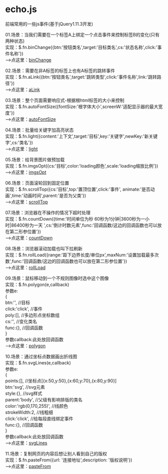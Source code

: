 # echo.js
前端常用的一些js事件(基于jQuery1.11.3开发)

01.场景：当我们需要在一个标签A上绑定一个点击事件来控制标签B的变化(只有两种状态)       
  实现：$.fn.binChange({btn:'按钮类名',target:'目标类名',cs:'状态名称',click:'事件名称'})   
  -->点这里：[binChange](http://htmlpreview.github.io/?https://github.com/MrRetro/Echo/blob/master/src/01.给按钮绑定事件.html)
     
02.场景：需要在非A标签的标签上也有A标签的跳转事件   
  实现：$.fn.aLink({btn:'按钮类名',target:'跳转类型',click:'事件名称',link:'跳转路径'})   
  -->点这里：[aLink](http://htmlpreview.github.io/?https://github.com/MrRetro/Echo/blob/master/src/02.单页非a标签需要有a标签跳转.html)
     
03.场景：整个页面需要响应式-根据根html标签的大小来控制   
  实现：$.fn.autoFontSize({fontSize:'根字体大小',screenW:'适配显示器的最大宽度'})   
  -->点这里：[autoFontSize](http://htmlpreview.github.io/?https://github.com/MrRetro/Echo/blob/master/src/03.小球随html字体大小而缩放.html)
     
04.场景：批量给关键字加高亮状态   
  实现：$.fn.light({content:'上下文',target:'目标',key:'关键字',newKey:'新关键字',cs:'类名'})   
  -->点这里：[light](http://htmlpreview.github.io/?https://github.com/MrRetro/Echo/blob/master/src/04.批量替换关键字.html)
     
05.场景：给背景图片做预加载   
  实现：$.fn.imgsOpt({cs:'目标',color:'loading颜色',scale:'loading缩放比例'})   
  -->点这里：[imgsOpt](http://htmlpreview.github.io/?https://github.com/MrRetro/Echo/blob/master/src/05.背景图片预先加载.html)
     
06.场景：页面滚轮回到固定位置  
	实现：$.fn.scrollTop({cs:'目标',top:'置顶位置',click:'事件',	animate:'是否动画',time:'动画时间',parent:'是否为父类'})    
  -->点这里：[scrollTop](http://htmlpreview.github.io/?https://github.com/MrRetro/Echo/blob/master/src/06.滚轮回到顶部.html)
     
07.场景：浏览器在不操作的情况下超时处理  
	实现：$.fn.countDown({time:'时间单位为秒  60秒为1分钟|3600秒为一小时|86400秒为一天 ',cs:'倒计时数元素',func:'回调函数/这边的回调函数也可以放在第二形参位置'})    
  -->点这里：[countDown](http://htmlpreview.github.io/?https://github.com/MrRetro/Echo/blob/master/src/07.倒计时关闭浏览器.html)
     
08.场景：浏览器滚动加载也叫下拉刷新  
	实现：$.fn.rollLoad({range:'距下边界长度/单位px',maxNum:'设置加载最多次数',func:'回调函数/这边的回调函数也可以放在第二形参位置'})    
  -->点这里：[rollLoad](http://htmlpreview.github.io/?https://github.com/MrRetro/Echo/blob/master/src/08.滚动加载_下拉刷新.html)
     
09.场景：鼠标移动到一个不规则图像时选中这个图像     
	实现：$.fn.polygon(e,callback)   
			参数e:   
				{    
					btn:'',							//目标    
					click:'click',			//事件    
					poly:[],						//多边形点坐标数组    
					cs:'',							//变化类名    
					func:{},						//回调函数    
				}     
			参数callback:此处放回调函数     
  -->点这里：[polygon](http://htmlpreview.github.io/?https://github.com/MrRetro/Echo/blob/master/src/09.计算鼠标是否在多边形内.html)
     
10.场景：通过坐标点数据画出折线图  
	实现：$.fn.svgLines(e,callback)   
			参数e:      
				{       
					points:[],								//坐标点[{x:50,y:50},{x:60,y:70},{x:80,y:90}]    
					btn:'svg',								//svg元素     
					style:{},									//svg样式    
					parent:'body',						//父级有影响排版的类名     
					color:'rgb(0,170,255)',		//线颜色    
					strokeWidth:2,						//线粗细   
					click:'click',						//给每段直线绑定事件   
					func:{},									//回调函数   
				}     
			参数callback:此处放回调函数     
  -->点这里：[svgLines](http://htmlpreview.github.io/?https://github.com/MrRetro/Echo/blob/master/src/10.根据所有点坐标画折线.html)
     
11.场景：复制网页的内容后想让别人看到自己的版权  
	实现：$.fn.pasteFrom({url: '连接地址',description: '版权说明'})    
  -->点这里：[pasteFrom](http://htmlpreview.github.io/?https://github.com/MrRetro/Echo/blob/master/src/11.复制后自带版权.html)
